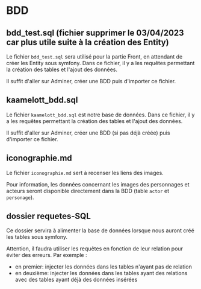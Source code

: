 # BDD

## bdd_test.sql (fichier supprimer le 03/04/2023 car plus utile suite à la création des Entity)

Le fichier `bdd_test.sql` sera utilisé pour la partie Front, en attendant de créer les Entity sous symfony.
Dans ce fichier, il y a les requêtes permettant la création des tables et l'ajout des données.

Il suffit d'aller sur Adminer, créer une BDD puis d'importer ce fichier.

## kaamelott_bdd.sql

Le fichier `kaamelott_bdd.sql` est notre base de données.
Dans ce fichier, il y a les requêtes permettant la création des tables et l'ajout des données.

Il suffit d'aller sur Adminer, créer une BDD (si pas déjà créée) puis d'importer ce fichier.

## iconographie.md

Le fichier `iconographie.md` sert à recenser les liens des images.

Pour information, les données concernant les images des personnages et acteurs seront disponible directement dans la BDD (table `actor` et `personage`).

## dossier requetes-SQL

Ce dossier servira à alimenter la base de données lorsque nous auront créé les tables sous symfony.

Attention, il faudra utiliser les requêtes en fonction de leur relation pour éviter des erreurs.
Par exemple :

- en premier: injecter les données dans les tables n'ayant pas de relation
- en deuxième: injecter les données dans les tables ayant des relations avec des tables ayant déjà des données insérées
